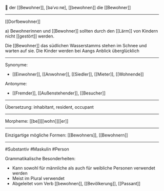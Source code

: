 🔵 der [[Bewohner]], [bəˈvoːnɐ], [[bewohnen]]
die [[Bewohner]]


---
[[Dorfbewohner]]

a) Bewohnerinnen und [[Bewohner]] sollten durch den [[Lärm]] von Kindern nicht [[gestört]] werden.  


Die [[Bewohner]] das südlichen Wasserstamms stehen im Schnee und warten auf sie. Die Kinder werden bei Aangs Anblick überglücklich

---
Synonyme:
- [[Einwohner]], [[Anwohner]], [[Siedler]], [[Mieter]], [[Wohnende]]

Antonyme:
- [[Fremder]], [[Außenstehender]], [[Besucher]]

---
Übersetzung: inhabitant, resident, occupant

---
Morpheme:
[[be]][[wohn]][[er]]

---
Einzigartige mögliche Formen: 
[[Bewohners]], [[Bewohnern]]

---
#Substantiv #Maskulin #Person

Grammatikalische Besonderheiten:
- Kann sowohl für männliche als auch für weibliche Personen verwendet werden
- Meist im Plural verwendet
- Abgeleitet vom Verb [[bewohnen]], [[Bevölkerung]], [[Passant]]